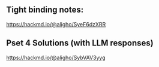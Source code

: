 ## Tight binding notes:

https://hackmd.io/@aligho/SyeF6dzXRR 

## Pset 4 Solutions (with LLM responses) 

https://hackmd.io/@aligho/SybVAV3yyg
